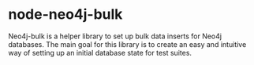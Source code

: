 node-neo4j-bulk
===============

Neo4j-bulk is a helper library to set up bulk data inserts for Neo4j databases. The main goal for this library is to create an easy and intuitive way of setting up an initial database state for test suites.
